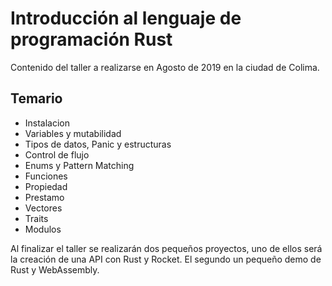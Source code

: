 # Introducción al lenguaje de programación Rust

Contenido del taller a realizarse en Agosto de 2019 en la ciudad de Colima.

## Temario

- Instalacion
- Variables y mutabilidad
- Tipos de datos, Panic y estructuras
- Control de flujo 
- Enums y Pattern Matching
- Funciones
- Propiedad
- Prestamo
- Vectores
- Traits
- Modulos

Al finalizar el taller se realizarán dos pequeños proyectos, uno de ellos será 
la creación de una API con Rust y Rocket. El segundo un pequeño demo de Rust y 
WebAssembly.